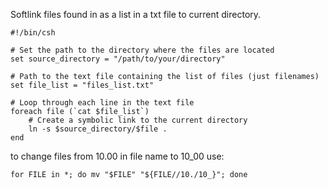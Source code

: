 Softlink files found in as a list in a txt file to current directory. 
```
#!/bin/csh

# Set the path to the directory where the files are located
set source_directory = "/path/to/your/directory"

# Path to the text file containing the list of files (just filenames)
set file_list = "files_list.txt"

# Loop through each line in the text file
foreach file (`cat $file_list`)
    # Create a symbolic link to the current directory
    ln -s $source_directory/$file .
end

```
to change files from 10.00 in file name to 10_00 use:
```
for FILE in *; do mv "$FILE" "${FILE//10./10_}"; done
```
